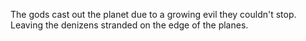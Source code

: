 The gods cast out the planet due to a growing evil they couldn't stop. Leaving the denizens stranded on the edge of the planes.